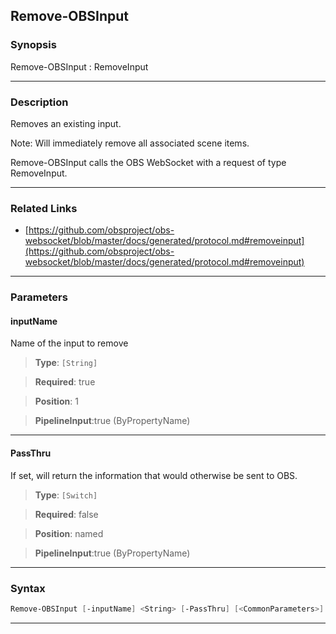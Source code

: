 Remove-OBSInput
---------------
### Synopsis
Remove-OBSInput : RemoveInput

---
### Description

Removes an existing input.

Note: Will immediately remove all associated scene items.


Remove-OBSInput calls the OBS WebSocket with a request of type RemoveInput.

---
### Related Links
* [https://github.com/obsproject/obs-websocket/blob/master/docs/generated/protocol.md#removeinput](https://github.com/obsproject/obs-websocket/blob/master/docs/generated/protocol.md#removeinput)



---
### Parameters
#### **inputName**

Name of the input to remove



> **Type**: ```[String]```

> **Required**: true

> **Position**: 1

> **PipelineInput**:true (ByPropertyName)



---
#### **PassThru**

If set, will return the information that would otherwise be sent to OBS.



> **Type**: ```[Switch]```

> **Required**: false

> **Position**: named

> **PipelineInput**:true (ByPropertyName)



---
### Syntax
```PowerShell
Remove-OBSInput [-inputName] <String> [-PassThru] [<CommonParameters>]
```
---
